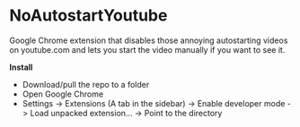 NoAutostartYoutube
==================
Google Chrome extension that disables those annoying autostarting videos on youtube.com and lets you start the video manually if you want to see it.

**Install**
- Download/pull the repo to a folder
- Open Google Chrome
- Settings -> Extensions (A tab in the sidebar) -> Enable developer mode -> Load unpacked extension... -> Point to the directory
